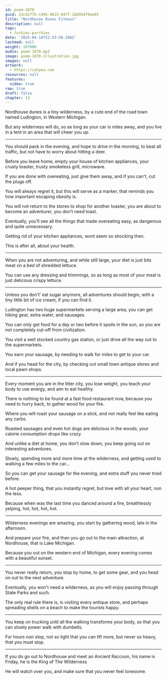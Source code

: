 ```yaml
---
id: poem-1870
guid: 23c4277b-c495-4815-847f-1b6954f9ae03
title: "Nordhouse Dunes Fitness"
description: null
tags:
  - furkies-purrkies
date: '2025-04-14T22:53:58.206Z'
lastmod: null
weight: 187000
audio: poem-1870.mp3
image: poem-1870-illustration.jpg
images: null
artwork:
  - https://catpea.com
resources: null
features:
  video: true
raw: true
draft: false
chapter: 13
---
```


Nordhouse dunes is a tiny wilderness,
by a cute end of the road town named Ludington, in Western Michigan.

But any wilderness will do, so as long as your car is miles away,
and you live in a tent in an area that will cheer you up.

---

You should pack in the evening, and hope to drive in the morning,
to beat all traffic, but not have to worry about hitting a deer.

Before you leave home, empty your house of kitchen appliances,
your crusty toaster, trusty smokeless grill, microwave.

If you are done with overeating, just give them away,
and if you can't, cut the plugs off.

You will always regret it, but this will serve as a marker,
that reminds you how important escaping obesity is.

You will not return to the stores to shop for another toaster,
you are about to become an adventurer, you don’t need toast.

Eventually, you’ll see all the things that made overeating easy,
as dangerous and quite unnecessary.

Getting rid of your kitchen appliances,
wont seem so shocking then.

This is after all,
about your health.

---

When you are not adventuring, and while still large,
your diet is just bits meat on a bed of shredded lettuce.

You can use any dressing and trimmings,
so as long as most of your meal is just delicious crispy lettuce.

---

Unless you don’t’ eat sugar anymore, all adventures should begin,
with a tiny little bit of ice cream, if you can find it.

Ludington has two huge supermarkets serving a large area,
you can get hiking gear, extra water, and sausages.

You can only get food for a day or two before it spoils in the sun,
so you are not completely cut-off from civilization.

You visit a well stocked country gas station,
or just drive all the way out to the supermarkets.

You earn your sausage,
by needing to walk for miles to get to your car.

And if you head for the city,
by checking out small town antique stores and local pawn shops.

---

Every moment you are in the litter city, you lose weight,
you teach your body to use energy, and aim to eat healthy.

There is nothing to be found at a fast food restaurant now,
because you need to hurry back, to gather wood for your fire.

Where you will roast your sausage on a stick,
and not really feel like eating any carbs.

Roasted sausages and even hot dogs are delicious in the woods,
your calorie consumption drops like crazy.

And unlike a diet at home, you don’t slow down,
you keep going out on interesting adventures.

Slowly, spending more and more time at the wilderness,
and getting used to walking a few miles to the car…

So you can get your sausage for the evening,
and extra stuff you never tried before.

A hot peeper thing, that you instantly regret,
but love with all your heart, non the less.

Because when was the last time you danced around a fire,
breathlessly yelping, hot, hot, hot, hot.

---

Wilderness evenings are amazing, you start by gathering wood,
late in the afternoon.

And prepare your fire, and then you go out to the main attraction,
at Nordhouse, that is Lake Michigan.

Because you out on the western end of Michigan,
every evening comes with a beautiful sunset.

---

You never really return, you stop by home, to get some gear,
and you head on out to the next adventure.

Eventually, you won't need a wilderness,
as you will enjoy passing through State Parks and such.

The only real rule there is, is visiting every antique store,
and perhaps spreading shells on a beach to make the tourists happy.

---

You keep on trucking until all the walking transforms your body,
so that you can slowly power walk with dumbells.

For hours non stop, not so light that you can lift more,
but never so heavy, that you must stop.

---

If you do go out to Nordhouse and meet an Ancient Raccoon,
his name is Friday, he is the King of The Wilderness

He will watch over you,
and make sure that you never feel lonesome.
